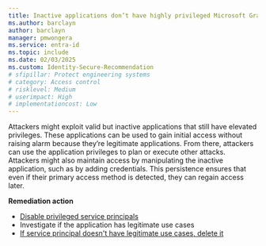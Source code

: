 ```yaml
---
title: Inactive applications don’t have highly privileged Microsoft Graph API permissions 
ms.author: barclayn
author: barclayn
manager: pmwongera
ms.service: entra-id
ms.topic: include
ms.date: 02/03/2025
ms.custom: Identity-Secure-Recommendation
# sfipillar: Protect engineering systems
# category: Access control
# risklevel: Medium
# userimpact: High
# implementationcost: Low
---
```

Attackers might exploit valid but inactive applications that still have elevated privileges. These applications can be used to gain initial access without raising alarm because they’re legitimate applications. From there, attackers can use the application privileges to plan or execute other attacks. Attackers might also maintain access by manipulating the inactive application, such as by adding credentials. This persistence ensures that even if their primary access method is detected, they can regain access later.

**Remediation action**

- [Disable privileged service principals](/graph/api/serviceprincipal-update)
- Investigate if the application has legitimate use cases
- [If service principal doesn't have legitimate use cases, delete it](/graph/api/serviceprincipal-delete)
